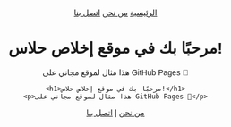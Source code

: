 <!DOCTYPE html>
<html lang="ar">
<head>
    <meta charset="UTF-8">
    <title>موقعي التجريبي</title>
</head>
<body style="text-align:center; font-family:Arial;">
<!-- قائمة التنقل -->
<nav>
    <a href="Page1.html">الرئيسية</a>
    <a href="HTMLPage2.html">من نحن</a>
    <a href="HTMLPage3.html">اتصل بنا</a>
</nav>
     <!-- محتوى الصفحة -->
  <h1 style="text-align:center;">مرحبًا بك في موقع إخلاص حلاس!</h1>
  <p style="text-align:center;">هذا مثال لموقع مجاني على GitHub Pages 🚀</p>

    <h1>مرحبًا بك في موقع إخلاص حلاس!</h1>
    <p>هذا مثال لموقع مجاني على GitHub Pages 🚀</p>
<a href="Page1.html">من نحن</a> |
<a href="HTMLPage3.html">اتصل بنا</a>
</body>
</html>
